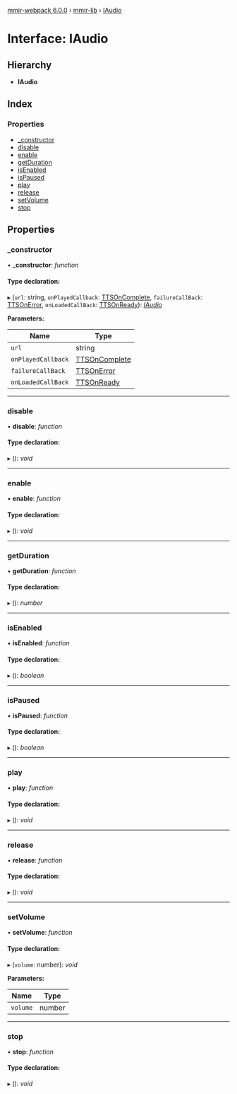 [mmir-webpack 6.0.0](../README.md) › [mmir-lib](../modules/mmir_lib.md) › [IAudio](mmir_lib.iaudio.md)

# Interface: IAudio

## Hierarchy

* **IAudio**

## Index

### Properties

* [_constructor](mmir_lib.iaudio.md#_constructor)
* [disable](mmir_lib.iaudio.md#disable)
* [enable](mmir_lib.iaudio.md#enable)
* [getDuration](mmir_lib.iaudio.md#getduration)
* [isEnabled](mmir_lib.iaudio.md#isenabled)
* [isPaused](mmir_lib.iaudio.md#ispaused)
* [play](mmir_lib.iaudio.md#play)
* [release](mmir_lib.iaudio.md#release)
* [setVolume](mmir_lib.iaudio.md#setvolume)
* [stop](mmir_lib.iaudio.md#stop)

## Properties

###  _constructor

• **_constructor**: *function*

#### Type declaration:

▸ (`url`: string, `onPlayedCallback`: [TTSOnComplete](../modules/mmir_lib.md#ttsoncomplete), `failureCallBack`: [TTSOnError](../modules/mmir_lib.md#ttsonerror), `onLoadedCallBack`: [TTSOnReady](../modules/mmir_lib.md#ttsonready)): *[IAudio](mmir_lib.iaudio.md)*

**Parameters:**

Name | Type |
------ | ------ |
`url` | string |
`onPlayedCallback` | [TTSOnComplete](../modules/mmir_lib.md#ttsoncomplete) |
`failureCallBack` | [TTSOnError](../modules/mmir_lib.md#ttsonerror) |
`onLoadedCallBack` | [TTSOnReady](../modules/mmir_lib.md#ttsonready) |

___

###  disable

• **disable**: *function*

#### Type declaration:

▸ (): *void*

___

###  enable

• **enable**: *function*

#### Type declaration:

▸ (): *void*

___

###  getDuration

• **getDuration**: *function*

#### Type declaration:

▸ (): *number*

___

###  isEnabled

• **isEnabled**: *function*

#### Type declaration:

▸ (): *boolean*

___

###  isPaused

• **isPaused**: *function*

#### Type declaration:

▸ (): *boolean*

___

###  play

• **play**: *function*

#### Type declaration:

▸ (): *void*

___

###  release

• **release**: *function*

#### Type declaration:

▸ (): *void*

___

###  setVolume

• **setVolume**: *function*

#### Type declaration:

▸ (`volume`: number): *void*

**Parameters:**

Name | Type |
------ | ------ |
`volume` | number |

___

###  stop

• **stop**: *function*

#### Type declaration:

▸ (): *void*
